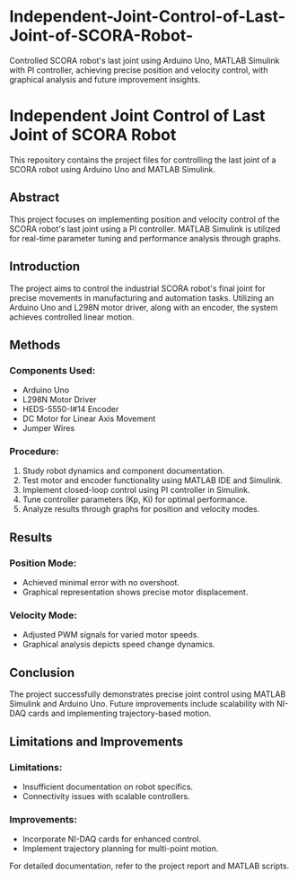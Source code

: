 # Independent-Joint-Control-of-Last-Joint-of-SCORA-Robot-
 Controlled SCORA robot's last joint using Arduino Uno, MATLAB Simulink with PI controller, achieving precise position and velocity control, with graphical analysis and future improvement insights.
 # Independent Joint Control of Last Joint of SCORA Robot

This repository contains the project files for controlling the last joint of a SCORA robot using Arduino Uno and MATLAB Simulink. 

## Abstract

This project focuses on implementing position and velocity control of the SCORA robot's last joint using a PI controller. MATLAB Simulink is utilized for real-time parameter tuning and performance analysis through graphs.

## Introduction

The project aims to control the industrial SCORA robot's final joint for precise movements in manufacturing and automation tasks. Utilizing an Arduino Uno and L298N motor driver, along with an encoder, the system achieves controlled linear motion.

## Methods

### Components Used:
- Arduino Uno
- L298N Motor Driver
- HEDS-5550-I#14 Encoder
- DC Motor for Linear Axis Movement
- Jumper Wires

### Procedure:
1. Study robot dynamics and component documentation.
2. Test motor and encoder functionality using MATLAB IDE and Simulink.
3. Implement closed-loop control using PI controller in Simulink.
4. Tune controller parameters (Kp, Ki) for optimal performance.
5. Analyze results through graphs for position and velocity modes.

## Results

### Position Mode:
- Achieved minimal error with no overshoot.
- Graphical representation shows precise motor displacement.

### Velocity Mode:
- Adjusted PWM signals for varied motor speeds.
- Graphical analysis depicts speed change dynamics.

## Conclusion

The project successfully demonstrates precise joint control using MATLAB Simulink and Arduino Uno. Future improvements include scalability with NI-DAQ cards and implementing trajectory-based motion.

## Limitations and Improvements

### Limitations:
- Insufficient documentation on robot specifics.
- Connectivity issues with scalable controllers.

### Improvements:
- Incorporate NI-DAQ cards for enhanced control.
- Implement trajectory planning for multi-point motion.

For detailed documentation, refer to the project report and MATLAB scripts.


